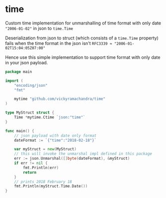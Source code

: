 # time
Custom time implementation for unmarshalling of time format with only date ```"2006-01-02"``` in json to ```time.Time```

Deserialization from json to struct (which consists of a ```time.Time``` property) fails when the time format in the json isn't ```RFC3339 ≈ "2006-01-02T15:04:05Z07:00"```

Hence use this simple implementation to support time format with only date in your json payload.

```go
package main

import (
	"encoding/json"
	"fmt"

	mytime "github.com/vickyramachandra/time"
)

type MyStruct struct {
	Time *mytime.Ctime `json:"time"`
}

func main() {
	// json payload with date only format
	dateFormat := `{"time":"2018-02-18"}`

	var myStruct = new(MyStruct)
	// this will invoke the unmarshal impl defined in this package
	err := json.Unmarshal([]byte(dateFormat), &myStruct)
	if err != nil {
		fmt.Println(err)
		return
	}
	// prints 2018 February 18
	fmt.Println(myStruct.Time.Date())
}
```
